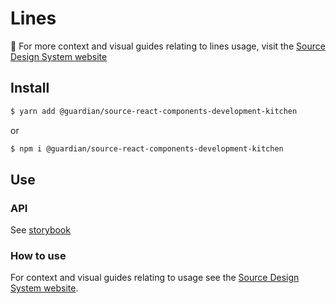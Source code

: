 # Lines

📣 For more context and visual guides relating to lines usage, visit the [Source Design System website](https://www.theguardian.design)

## Install

```sh
$ yarn add @guardian/source-react-components-development-kitchen
```

or

```sh
$ npm i @guardian/source-react-components-development-kitchen
```

## Use

### API

See [storybook](https://guardian.github.io/source/?path=/docs/kitchen-source-react-components-development-kitchen-lines--playground)

### How to use

For context and visual guides relating to usage see the [Source Design System website](https://www.theguardian.design).
